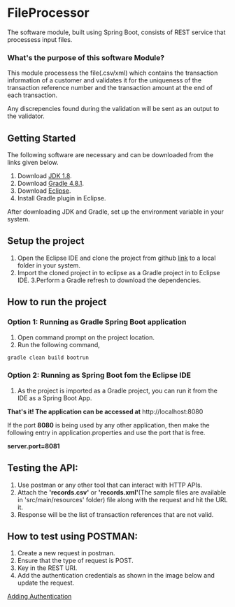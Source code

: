 # FileProcessor

The software module, built using Spring Boot, consists of REST service that processess input files.

### What's the purpose of this software Module?

This module processess the file(.csv/xml) which contains the transaction information of a customer and validates it for the uniqueness of the transaction reference number and the transaction amount at the end of each transaction.

Any discrepencies found during the validation will be sent as an output to the validator. 

## Getting Started
The following software are necessary and can be downloaded from the links given below.
1. Download [JDK 1.8](http://www.oracle.com/technetwork/java/javaee/downloads/index.html).
2. Download [Gradle 4.8.1](https://gradle.org/releases/).
3. Download [Eclipse](https://www.eclipse.org/downloads/packages/release/photon/r/eclipse-ide-java-ee-developers).
4. Install Gradle plugin in Eclipse.

After downloading JDK and Gradle, set up the environment variable in your system.

## Setup the project
1. Open the Eclipse IDE and clone the project from github [link](https://github.com/jkappsdev/FileProcessor.git) to a local folder in your system.
2. Import the cloned project in to eclipse as a Gradle project in to Eclipse IDE.
3.Perform a Gradle refresh to download the dependencies.

## How to run the project
### Option 1: Running as Gradle Spring Boot application
1. Open command prompt on the project location.
2. Run the following command,
  ```bash
  gradle clean build bootrun
  ```
### Option 2: Running as Spring Boot fom the Eclipse IDE
1. As the project is imported as a Gradle project, you can run it from the IDE as a Spring Boot App.

**That's it! The application can be accessed at** http://localhost:8080

If the port **8080** is being used by any other application, then make the following entry in application.properties and use the port that is free.

**server.port=8081**

## Testing the API:

1. Use postman or any other tool that can interact with HTTP APIs.
2. Attach the **'records.csv'** or **'records.xml'**(The sample files are available in 'src/main/resources' folder) file along with the request and hit the URL it.
3. Response will be the list of transaction references that are not valid.

## How to test using POSTMAN:
1. Create a new request in postman.
2. Ensure that the type of request is POST.
3. Key in the REST URI.
4. Add the authentication credentials as shown in the image below and update the request.

[Adding Authentication](FileProcessor/AddAuthentication.JPG)
